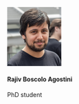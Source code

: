 <div class="card">
  <img src="321678B2-723C-4F32-A93E-58E566760543.jpeg" alt="Avatar" style="width:25%">
  <div class="container">
    <h4><b>Rajiv Boscolo Agostini</b></h4> 
    <p>PhD student</p> 
  </div>
</div>

